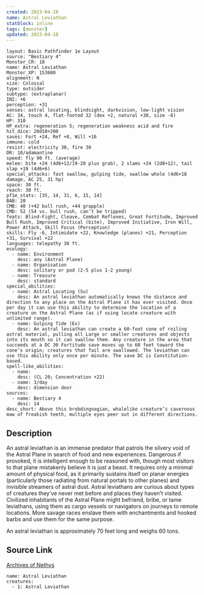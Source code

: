 ```yaml
---
created: 2023-04-28
name: Astral Leviathan
statblock: inline
tags: [monster]
updated: 2023-04-28
---
```

```statblock
layout: Basic Pathfinder 1e Layout
source: "Bestiary 4"
Monster_CR: 18
name: Astral Leviathan
Monster_XP: 153600
alignment: N
size: Colossal
type: outsider
subtype: (extraplanar)
INI: +6
perception: +31
senses: astral locating, blindsight, darkvision, low-light vision
AC: 34, touch 4, flat-footed 32 (dex +2, natural +30, size -8)
HP: 310
HP_extra: regeneration 5; regeneration weakness acid and fire
hit_dice: 20d10+200
saves: Fort +24, Ref +8, Will +16
immune: cold
resist: electricity 30, fire 30
DR: 10/adamantine
speed: fly 90 ft. (average)
melee: bite +24 (4d6+12/19-20 plus grab), 2 slams +24 (2d8+12), tail slap +19 (4d6+6)
special_attacks: fast swallow, gulping tide, swallow whole (4d6+18 damage, AC 25, 31 hp)
space: 30 ft.
reach: 30 ft.
pf1e_stats: [35, 14, 31, 6, 15, 14]
BAB: 20
CMB: 40 (+42 bull rush, +44 grapple)
CMD: 52 (54 vs. bull rush, can’t be tripped)
feats: Blind-Fight, Cleave, Combat Reflexes, Great Fortitude, Improved Bull Rush, Improved Critical (bite), Improved Initiative, Iron Will, Power Attack, Skill Focus (Perception)
skills: Fly -6, Intimidate +22, Knowledge (planes) +21, Perception +31, Survival +22
languages: telepathy 30 ft.
ecology:
  - name: Environment
    desc: any (Astral Plane)
  - name: Organisation
    desc: solitary or pod (2-5 plus 1-2 young)
  - name: Treasure
    desc: standard
special_abilities:
  - name: Astral Locating (Su)
    desc: An astral leviathan automatically knows the distance and direction to any place on the Astral Plane it has ever visited. Once per day it can use this ability to determine the location of a creature on the Astral Plane (as if using locate creature with unlimited range).
  - name: Gulping Tide (Ex)
    desc: An astral leviathan can create a 60-foot cone of roiling astral material, pulling all Large or smaller creatures and objects into its mouth so it can swallow them. Any creature in the area that succeeds at a DC 30 Fortitude save moves up to 60 feet toward the cone’s origin; creatures that fail are swallowed. The leviathan can use this ability only once per minute. The save DC is Constitution-based.
spell-like_abilities:
  - name:
    desc: (CL 20; Concentration +22)
  - name: 3/day
    desc: dimension door
sources:
  - name: Bestiary 4
    desc: 14
desc_short: Above this brobdingnagian, whalelike creature’s cavernous maw of freakish teeth, multiple eyes peer out in different directions.
```
## Description
An astral leviathan is an immense predator that patrols the silvery void of the Astral Plane in search of food and new experiences. Dangerous if provoked, it is intelligent enough to be reasoned with, though most visitors to that plane mistakenly believe it is just a beast. It requires only a minimal amount of physical food, as it primarily sustains itself on planar energies (particularly those radiating from natural portals to other planes) and invisible streamers of astral dust. Astral leviathans are curious about types of creatures they’ve never met before and places they haven’t visited. Civilized inhabitants of the Astral Plane might befriend, bribe, or tame leviathans, using them as cargo vessels or navigators on journeys to remote locations. More savage races enslave them with enchantments and hooked barbs and use them for the same purpose.

An astral leviathan is approximately 70 feet long and weighs 60 tons.
## Source Link
[Archives of Nethys](https://aonprd.com/MonsterDisplay.aspx?ItemName=Astral%20Leviathan)
```encounter-table
name: Astral Leviathan
creatures:
  - 1: Astral Leviathan
```
